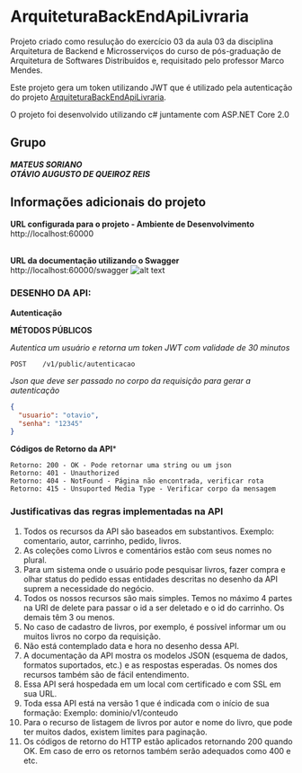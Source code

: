 # ArquiteturaBackEndApiLivraria
Projeto criado como resulução do exercício 03 da aula 03 da disciplina Arquitetura de Backend e Microsserviços do curso de pós-graduação de Arquitetura de Softwares Distribuídos e, requisitado pelo professor Marco Mendes.

Este projeto gera um token utilizando JWT que é utilizado pela autenticação do projeto [ArquiteturaBackEndApiLivraria](https://github.com/otavioreis/ArquiteturaBackEndApiLivraria).

O projeto foi desenvolvido utilizando c# juntamente com ASP.NET Core 2.0

## Grupo
**_MATEUS SORIANO_** <br />
**_OTÁVIO AUGUSTO DE QUEIROZ REIS_**

## Informações adicionais do projeto

**URL configurada para o projeto - Ambiente de Desenvolvimento**<br />
http://localhost:60000</br></br>

**URL da documentação utilizando o Swagger**<br />
http://localhost:60000/swagger
![alt text](https://i.snag.gy/rajLqM.jpg)


### DESENHO DA API:


**Autenticação**

**MÉTODOS PÚBLICOS**

*Autentica um usuário e retorna um token JWT com validade de 30 minutos*
```
POST	/v1/public/autenticacao
```

*Json que deve ser passado no corpo da requisição para gerar a autenticação*
```json
{
  "usuario": "otavio",
  "senha": "12345"
}
```


**Códigos de Retorno da API***
```
Retorno: 200 - OK - Pode retornar uma string ou um json
Retorno: 401 - Unauthorized
Retorno: 404 - NotFound - Página não encontrada, verificar rota
Retorno: 415 - Unsuported Media Type - Verificar corpo da mensagem
```

### Justificativas das regras implementadas na API
1) Todos os recursos da API são baseados em substantivos. Exemplo: comentario, autor, carrinho, pedido, livros.
2) As coleções como Livros e comentários estão com seus nomes no plural.
3) Para um sistema onde o usuário pode pesquisar livros, fazer compra e olhar status do pedido essas entidades descritas no desenho da API suprem a necessidade do negócio.
4) Todos os nossos recursos são mais simples. Temos no máximo 4 partes na URI de delete para passar o id a ser deletado e o id do carrinho. Os demais têm 3 ou menos.
5) No caso de cadastro de livros, por exemplo, é possível informar um ou muitos livros no corpo da requisição.
6) Não está contemplado data e hora no desenho dessa API.
7) A documentação da API mostra os modelos JSON (esquema de dados, formatos suportados, etc.) e as respostas esperadas. Os nomes dos recursos também são de fácil entendimento.
8) Essa API será hospedada em um local com certificado e com SSL em sua URL.
9) Toda essa API está na versão 1 que é indicada com o início de sua formação: Exemplo: dominio/v1/conteudo
10) Para o recurso de listagem de livros por autor e nome do livro, que pode ter muitos dados, existem limites para paginação.
11) Os códigos de retorno do HTTP estão aplicados retornando 200 quando OK. Em caso de erro os retornos também serão adequados como 400 e etc.

